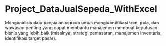 # Project_DataJualSepeda_WithExcel
Menganalisis data penjualan sepeda untuk mengidentifikasi tren, pola, dan wawasan penting yang dapat membantu manajemen membuat keputusan bisnis yang lebih baik (misalnya, strategi pemasaran, manajemen inventaris, identifikasi target pasar).
